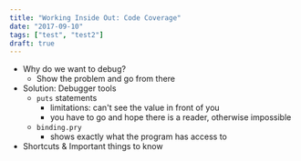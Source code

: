 ```yaml
---
title: "Working Inside Out: Code Coverage"
date: "2017-09-10"
tags: ["test", "test2"]
draft: true
---
```


- Why do we want to debug?
    - Show the problem and go from there
- Solution: Debugger tools
    - `puts` statements
        - limitations: can't see the value in front of you
        - you have to go and hope there is a reader, otherwise impossible
    - `binding.pry`
        - shows exactly what the program has access to
- Shortcuts & Important things to know